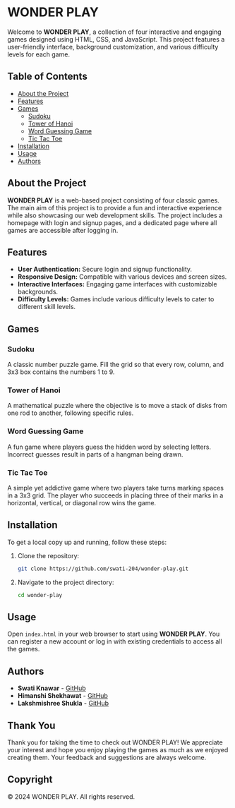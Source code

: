 # WONDER PLAY

Welcome to **WONDER PLAY**, a collection of four interactive and engaging games designed using HTML, CSS, and JavaScript. This project features a user-friendly interface, background customization, and various difficulty levels for each game. 

## Table of Contents
- [About the Project](#about-the-project)
- [Features](#features)
- [Games](#games)
  - [Sudoku](#sudoku)
  - [Tower of Hanoi](#tower-of-hanoi)
  - [Word Guessing Game](#word-guessing-game)
  - [Tic Tac Toe](#tic-tac-toe)
- [Installation](#installation)
- [Usage](#usage)
- [Authors](#authors)

## About the Project
**WONDER PLAY** is a web-based project consisting of four classic games. The main aim of this project is to provide a fun and interactive experience while also showcasing our web development skills. The project includes a homepage with login and signup pages, and a dedicated page where all games are accessible after logging in.

## Features
- **User Authentication:** Secure login and signup functionality.
- **Responsive Design:** Compatible with various devices and screen sizes.
- **Interactive Interfaces:** Engaging game interfaces with customizable backgrounds.
- **Difficulty Levels:** Games include various difficulty levels to cater to different skill levels.

## Games

### Sudoku
A classic number puzzle game. Fill the grid so that every row, column, and 3x3 box contains the numbers 1 to 9.

### Tower of Hanoi
A mathematical puzzle where the objective is to move a stack of disks from one rod to another, following specific rules.

### Word Guessing Game
A fun game where players guess the hidden word by selecting letters. Incorrect guesses result in parts of a hangman being drawn.

### Tic Tac Toe
A simple yet addictive game where two players take turns marking spaces in a 3x3 grid. The player who succeeds in placing three of their marks in a horizontal, vertical, or diagonal row wins the game.

## Installation
To get a local copy up and running, follow these steps:

1. Clone the repository:
   ```sh
   git clone https://github.com/swati-204/wonder-play.git
   ```
2. Navigate to the project directory:
   ```sh
   cd wonder-play
   ```

## Usage
Open `index.html` in your web browser to start using **WONDER PLAY**. You can register a new account or log in with existing credentials to access all the games.

## Authors
- **Swati Knawar** - [GitHub](https://github.com/swati-204)
- **Himanshi Shekhawat** - [GitHub](https://github.com/himanshishekhawat)
- **Lakshmishree Shukla** - [GitHub]((https://github.com/Shukla000))

## Thank You
Thank you for taking the time to check out WONDER PLAY! We appreciate your interest and hope you enjoy playing the games as much as we enjoyed creating them. Your feedback and suggestions are always welcome.

## Copyright
© 2024 WONDER PLAY. All rights reserved.

